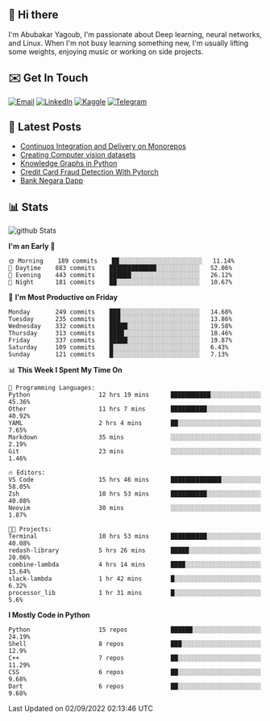 ## 👋 Hi there

I'm Abubakar Yagoub, I'm passionate about Deep learning, neural networks, and
Linux. When I'm not busy learning something new, I'm usually lifting some
weights, enjoying music or working on side projects.

## ✉️ Get In Touch

[![Email](https://img.shields.io/badge/Email-f1f1f1?style=for-the-badge&logo=gmail&logoColor=0f111a)](mailto:git@blacksuan19.dev)
[![LinkedIn](https://img.shields.io/badge/LinkedIn-0077B5?style=for-the-badge&logo=linkedin&logoColor=white)](https://www.linkedin.com/in/blacksuan19/)
[![Kaggle](https://img.shields.io/badge/Kaggle-5acfff?style=for-the-badge&logo=kaggle&logoColor=white)](http://kaggle.com/abubakaryagob/)
[![Telegram](https://img.shields.io/badge/Telegram-2CA5E0?style=for-the-badge&logo=telegram&logoColor=white)](https://t.me/blacksuan19)

## 📩 Latest Posts

<!-- BLOG-POST-LIST:START -->
- [Continuos Integration and Delivery on Monorepos](http://blacksuan19.dev/blog/github-actions-monorepos/)
- [Creating Computer vision datasets](http://blacksuan19.dev/blog/creating-datasets/)
- [Knowledge Graphs in Python](http://blacksuan19.dev/projects/Knowledge_Graphs/)
- [Credit Card Fraud Detection With Pytorch](http://blacksuan19.dev/projects/credit-card-fraud-detection-with-pytorch/)
- [Bank Negara Dapp](http://blacksuan19.dev/projects/bank-negara/)
<!-- BLOG-POST-LIST:END -->

## 📊 Stats

![github Stats](https://github-readme-stats.vercel.app/api?username=blacksuan19&theme=github_dark&show_icons=true&count_private=true&custom_title=Github%20Stats&hide_border=true)

<!--START_SECTION:waka-->
**I'm an Early 🐤** 

```text
🌞 Morning    189 commits    ██░░░░░░░░░░░░░░░░░░░░░░░   11.14% 
🌆 Daytime    883 commits    █████████████░░░░░░░░░░░░   52.06% 
🌃 Evening    443 commits    ██████░░░░░░░░░░░░░░░░░░░   26.12% 
🌙 Night      181 commits    ██░░░░░░░░░░░░░░░░░░░░░░░   10.67%

```
📅 **I'm Most Productive on Friday** 

```text
Monday       249 commits    ███░░░░░░░░░░░░░░░░░░░░░░   14.68% 
Tuesday      235 commits    ███░░░░░░░░░░░░░░░░░░░░░░   13.86% 
Wednesday    332 commits    █████░░░░░░░░░░░░░░░░░░░░   19.58% 
Thursday     313 commits    ████░░░░░░░░░░░░░░░░░░░░░   18.46% 
Friday       337 commits    █████░░░░░░░░░░░░░░░░░░░░   19.87% 
Saturday     109 commits    █░░░░░░░░░░░░░░░░░░░░░░░░   6.43% 
Sunday       121 commits    █░░░░░░░░░░░░░░░░░░░░░░░░   7.13%

```


📊 **This Week I Spent My Time On** 

```text
💬 Programming Languages: 
Python                   12 hrs 19 mins      ███████████░░░░░░░░░░░░░░   45.36% 
Other                    11 hrs 7 mins       ██████████░░░░░░░░░░░░░░░   40.92% 
YAML                     2 hrs 4 mins        ██░░░░░░░░░░░░░░░░░░░░░░░   7.65% 
Markdown                 35 mins             ░░░░░░░░░░░░░░░░░░░░░░░░░   2.19% 
Git                      23 mins             ░░░░░░░░░░░░░░░░░░░░░░░░░   1.46%

🔥 Editors: 
VS Code                  15 hrs 46 mins      ██████████████░░░░░░░░░░░   58.05% 
Zsh                      10 hrs 53 mins      ██████████░░░░░░░░░░░░░░░   40.08% 
Neovim                   30 mins             ░░░░░░░░░░░░░░░░░░░░░░░░░   1.87%

🐱‍💻 Projects: 
Terminal                 10 hrs 53 mins      ██████████░░░░░░░░░░░░░░░   40.08% 
redash-library           5 hrs 26 mins       █████░░░░░░░░░░░░░░░░░░░░   20.06% 
combine-lambda           4 hrs 14 mins       ████░░░░░░░░░░░░░░░░░░░░░   15.64% 
slack-lambda             1 hr 42 mins        █░░░░░░░░░░░░░░░░░░░░░░░░   6.32% 
processor_lib            1 hr 31 mins        █░░░░░░░░░░░░░░░░░░░░░░░░   5.6%

```

**I Mostly Code in Python** 

```text
Python                   15 repos            ██████░░░░░░░░░░░░░░░░░░░   24.19% 
Shell                    8 repos             ███░░░░░░░░░░░░░░░░░░░░░░   12.9% 
C++                      7 repos             ██░░░░░░░░░░░░░░░░░░░░░░░   11.29% 
CSS                      6 repos             ██░░░░░░░░░░░░░░░░░░░░░░░   9.68% 
Dart                     6 repos             ██░░░░░░░░░░░░░░░░░░░░░░░   9.68%

```



 Last Updated on 02/09/2022 02:13:46 UTC
<!--END_SECTION:waka-->
